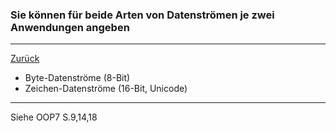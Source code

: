 ### Sie können für beide Arten von Datenströmen je zwei Anwendungen angeben

---

[Zurück](300io.md)

* Byte-Datenströme (8-Bit)
* Zeichen-Datenströme (16-Bit, Unicode)

---
Siehe OOP7 S.9,14,18
